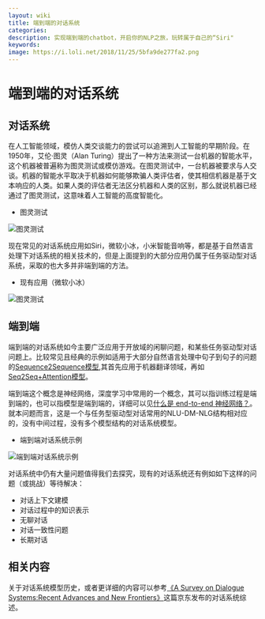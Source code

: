 ```yaml
---
layout: wiki
title: 端到端的对话系统
categories: 
description: 实现端到端的chatbot，开启你的NLP之旅，玩转属于自己的“Siri"
keywords: 
image: https://i.loli.net/2018/11/25/5bfa9de277fa2.png
---
```


# 端到端的对话系统
## 对话系统
在人工智能领域，模仿人类交谈能力的尝试可以追溯到人工智能的早期阶段。在1950年，艾伦·图灵（Alan Turing）提出了一种方法来测试一台机器的智能水平，这个机器被普遍称为图灵测试或模仿游戏。在图灵测试中，一台机器被要求与人交谈。机器的智能水平取决于机器如何能够欺骗人类评估者，使其相信机器是基于文本响应的人类。如果人类的评估者无法区分机器和人类的区别，那么就说机器已经通过了图灵测试，这意味着人工智能的高度智能化。

* 图灵测试

![图灵测试](https://i.loli.net/2018/11/25/5bfaab400fb99.jpg "图灵测试")


现在常见的对话系统应用如Siri，微软小冰，小米智能音响等，都是基于自然语言处理下对话系统的相关技术的，但是上面提到的大部分应用仍属于任务驱动型对话系统，采取的也大多并非端到端的方法。


* 现有应用（微软小冰）

![图灵测试](https://i.loli.net/2018/11/25/5bfaad1543aca.png "图灵测试")



## 端到端
端到端的对话系统如今主要广泛应用于开放域的闲聊问题，和某些任务驱动型对话问题上。比较常见且经典的示例如适用于大部分自然语言处理中句子到句子的问题的[Sequence2Sequence模型](http://papers.nips.cc/paper/5346-sequence-to-sequence-learning-with-neural-networks.pdf),其首先应用于机器翻译领域，再如[Seq2Seq+Attention模型](https://arxiv.org/pdf/1507.01053.pdf)。

端到端这个概念是神经网络，深度学习中常用的一个概念，其可以指训练过程是端到端的，也可以指模型是端到端的，详细可以见[什么是 end-to-end 神经网络？](https://www.zhihu.com/question/51435499)。就本问题而言，这是一个与任务型驱动型对话常用的NLU-DM-NLG结构相对应的，没有中间过程，没有多个模型结构的对话系统模型。
* 端到端对话系统示例

![端到端对话系统示例](https://i.loli.net/2018/11/25/5bfaac0e499bd.png "端到端对话系统示例")


对话系统中仍有大量问题值得我们去探究，现有的对话系统还有例如如下这样的问题（或挑战）等待解决：
* 对话上下文建模
* 对话过程中的知识表示
* 无聊对话
* 对话一致性问题
* 长期对话

## 相关内容
关于对话系统模型历史，或者更详细的内容可以参考[《A Survey on Dialogue Systems:Recent Advances and New Frontiers》](https://arxiv.org/pdf/1711.01731.pdf)这篇京东发布的对话系统综述。



